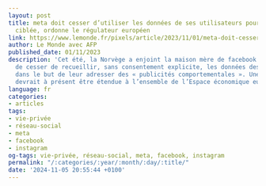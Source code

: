 ```yaml
---
layout: post
title: meta doit cesser d’utiliser les données de ses utilisateurs pour de la publicité
  ciblée, ordonne le régulateur européen
link: https://www.lemonde.fr/pixels/article/2023/11/01/meta-doit-cesser-d-utiliser-les-donnees-de-ses-utilisateurs-pour-de-la-publicite-ciblee-ordonne-le-regulateur-europeen_6197709_4408996.html
author: Le Monde avec AFP
published_date: 01/11/2023
description: 'Cet été, la Norvège a enjoint la maison mère de facebook et Instagram
  de cesser de recueillir, sans consentement explicite, les données des utilisateurs
  dans le but de leur adresser des « publicités comportementales ». Une décision qui
  devrait à présent être étendue à l’ensemble de l’Espace économique européen. '
language: fr
categories:
- articles
tags:
- vie-privée
- réseau-social
- meta
- facebook
- instagram
og-tags: vie-privée, réseau-social, meta, facebook, instagram
permalink: "/:categories/:year/:month/:day/:title/"
date: '2024-11-05 20:55:44 +0100'
---
```

